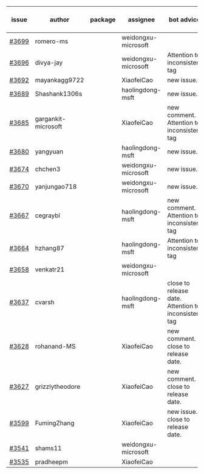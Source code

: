 | issue | author | package | assignee | bot advice | created date of issue | target release date | date from target |
| ------ | ------ | ------ | ------ | ------ | ------ | ------ | :-----: |
| [#3699](https://github.com/Azure/sdk-release-request/issues/3699) | romero-ms |  | weidongxu-microsoft |  | 01-24 | 02-24 |  |
| [#3696](https://github.com/Azure/sdk-release-request/issues/3696) | divya-jay |  | weidongxu-microsoft | Attention to inconsistent tag | 01-24 | 02-24 |  |
| [#3692](https://github.com/Azure/sdk-release-request/issues/3692) | mayankagg9722 |  | XiaofeiCao | new issue. | 01-24 | 02-24 |  |
| [#3689](https://github.com/Azure/sdk-release-request/issues/3689) | Shashank1306s |  | haolingdong-msft | new issue. | 01-24 | 02-24 |  |
| [#3685](https://github.com/Azure/sdk-release-request/issues/3685) | gargankit-microsoft |  | XiaofeiCao | new comment. Attention to inconsistent tag | 01-23 | 02-24 |  |
| [#3680](https://github.com/Azure/sdk-release-request/issues/3680) | yangyuan |  | haolingdong-msft | new issue. | 01-22 | 02-24 |  |
| [#3674](https://github.com/Azure/sdk-release-request/issues/3674) | chchen3 |  | weidongxu-microsoft | new issue. | 01-19 | 02-24 |  |
| [#3670](https://github.com/Azure/sdk-release-request/issues/3670) | yanjungao718 |  | weidongxu-microsoft | new issue. | 01-18 | 02-24 |  |
| [#3667](https://github.com/Azure/sdk-release-request/issues/3667) | cegraybl |  | haolingdong-msft | new comment. Attention to inconsistent tag | 01-17 | 02-24 |  |
| [#3664](https://github.com/Azure/sdk-release-request/issues/3664) | hzhang87 |  | haolingdong-msft | Attention to inconsistent tag | 01-17 | 02-24 |  |
| [#3658](https://github.com/Azure/sdk-release-request/issues/3658) | venkatr21 |  | weidongxu-microsoft |  | 01-16 | 02-24 |  |
| [#3637](https://github.com/Azure/sdk-release-request/issues/3637) | cvarsh |  | haolingdong-msft | close to release date.  Attention to inconsistent tag | 01-11 | 01-27 | 1 |
| [#3628](https://github.com/Azure/sdk-release-request/issues/3628) | rohanand-MS |  | XiaofeiCao | new comment. close to release date.  | 01-10 | 01-27 | 1 |
| [#3627](https://github.com/Azure/sdk-release-request/issues/3627) | grizzlytheodore |  | XiaofeiCao | new comment. close to release date.  | 01-10 | 01-27 | 1 |
| [#3599](https://github.com/Azure/sdk-release-request/issues/3599) | FumingZhang |  | XiaofeiCao | new issue. close to release date.  | 12-28 | 01-27 | 1 |
| [#3541](https://github.com/Azure/sdk-release-request/issues/3541) | shams11 |  | weidongxu-microsoft |  | 12-07 | 12-23 |  |
| [#3535](https://github.com/Azure/sdk-release-request/issues/3535) | pradheepm |  | XiaofeiCao |  | 12-06 | 12-23 |  |
